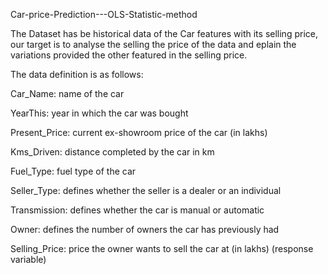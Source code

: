  Car-price-Prediction---OLS-Statistic-method
 
 The Dataset has be historical data of the Car features with its selling price, our target is to analyse the
 selling the price of the data and eplain the variations provided the other featured in the selling price.
 
 
The data definition is as follows:

Car_Name: name of the car

YearThis: year in which the car was bought

Present_Price: current ex-showroom price of the car (in lakhs)

Kms_Driven: distance completed by the car in km

Fuel_Type: fuel type of the car

Seller_Type: defines whether the seller is a dealer or an individual

Transmission: defines whether the car is manual or automatic

Owner: defines the number of owners the car has previously had

Selling_Price: price the owner wants to sell the car at (in lakhs) (response variable)
